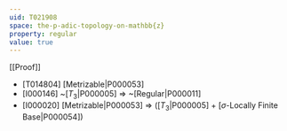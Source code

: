 ```yaml
---
uid: T021908
space: the-p-adic-topology-on-mathbb{z}
property: regular
value: true
---
```

[[Proof]]

* [T014804] [Metrizable|P000053]
* [I000146] ~[$T_3$|P000005] => ~[Regular|P000011]
* [I000020] [Metrizable|P000053] => ([$T_3$|P000005] + [$\sigma$-Locally Finite Base|P000054])

